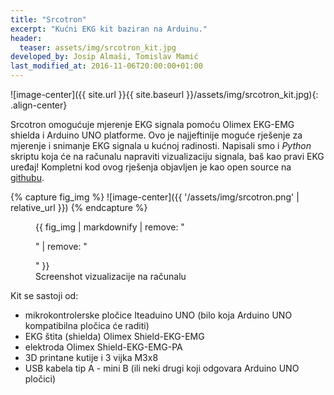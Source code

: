 ```yaml
---
title: "Srcotron"
excerpt: "Kućni EKG kit baziran na Arduinu."
header:
  teaser: assets/img/srcotron_kit.jpg
developed_by: Josip Almaši, Tomislav Mamić
last_modified_at: 2016-11-06T20:00:00+01:00
---
```


![image-center]({{ site.url }}{{ site.baseurl }}/assets/img/srcotron_kit.jpg){: .align-center}

Srcotron omogućuje mjerenje EKG signala pomoću Olimex EKG-EMG shielda i Arduino UNO platforme. Ovo je najjeftinije moguće rješenje za mjerenje i snimanje EKG signala u kućnoj radinosti. Napisali smo i *Python* skriptu koja će na računalu napraviti vizualizaciju signala, baš kao pravi EKG uređaj! Kompletni kod ovog rješenja objavljen je kao open source na [githubu](https://github.com/mikrotron-zg/srcotron).

{% capture fig_img %}
![image-center]({{ '/assets/img/srcotron.png' | relative_url }})
{% endcapture %}
<figure>
  {{ fig_img | markdownify | remove: "<p>" | remove: "</p>" }}
  <figcaption>Screenshot vizualizacije na računalu</figcaption>
</figure>

Kit se sastoji od:
* mikrokontrolerske pločice Iteaduino UNO (bilo koja Arduino UNO kompatibilna pločica će raditi)
* EKG štita (shielda) Olimex Shield-EKG-EMG
* elektroda Olimex Shield-EKG-EMG-PA
* 3D printane kutije i 3 vijka M3x8
* USB kabela tip A - mini B (ili neki drugi koji odgovara Arduino UNO pločici)
